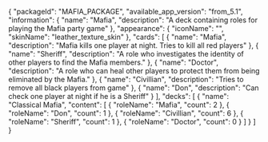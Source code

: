 {
    "packageId": "MAFIA_PACKAGE",
    "available_app_version": "from_5.1",
    "information": {
        "name": "Mafia",
        "description": "A deck containing roles for playing the Mafia party game"
    },
    "appearance": {
        "iconName": "",
        "skinName": "leather_texture_skin"
    },
    "cards": [
        {
            "name": "Mafia",
            "description": "Mafia kills one player at night. Tries to kill all red players"
        },
        {
            "name": "Sheriff",
            "description": "A role who investigates the identity of other players to find the Mafia members."
        },
        {
            "name": "Doctor",
            "description": "A role who can heal other players to protect them from being eliminated by the Mafia."
        },
        {
            "name": "Civillian",
            "description": "Tries to remove all black players from game"
        },
        {
            "name": "Don",
            "description": "Can check one player at night if he is a Sheriff"
        }
    ],
    "decks": [
        {
            "name": "Classical Mafia",
            "content": [
                {
                    "roleName": "Mafia",
                    "count": 2
                },
                {
                    "roleName": "Don",
                    "count": 1
                },
                {
                    "roleName": "Civillian",
                    "count": 6
                },
                {
                    "roleName": "Sheriff",
                    "count": 1
                },
                {
                    "roleName": "Doctor",
                    "count": 0
                }
            ]
        }
    ]
}
